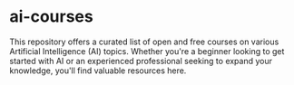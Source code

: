 # ai-courses
This repository offers a curated list of open and free courses on various Artificial Intelligence (AI) topics. Whether you're a beginner looking to get started with AI or an experienced professional seeking to expand your knowledge, you'll find valuable resources here.
